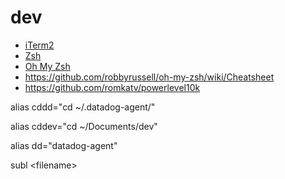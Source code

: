 # dev

- [iTerm2](https://iterm2.com/features.html)
- [Zsh](https://doc.ubuntu-fr.org/zsh)
- [Oh My Zsh](https://ohmyz.sh/)
- https://github.com/robbyrussell/oh-my-zsh/wiki/Cheatsheet
- https://github.com/romkatv/powerlevel10k

alias cddd="cd ~/.datadog-agent/"

alias cddev="cd ~/Documents/dev"

alias dd="datadog-agent"

subl \<filename\>
